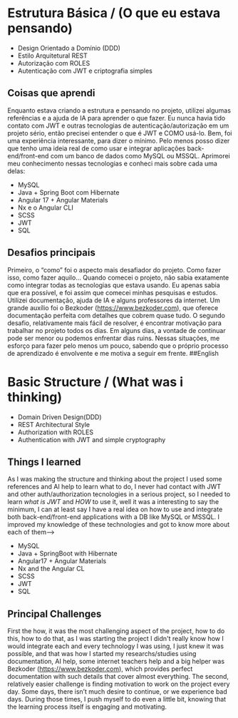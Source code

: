 
# Estrutura Básica / (O que eu estava pensando)
- Design Orientado a Domínio (DDD)
- Estilo Arquitetural REST
- Autorização com ROLES
- Autenticação com JWT e criptografia simples
## Coisas que aprendi
Enquanto estava criando a estrutura e pensando no projeto, utilizei algumas referências e a ajuda de IA para aprender o que fazer. Eu nunca havia tido contato com JWT e outras tecnologias de autenticação/autorização em um projeto sério, então precisei entender o que é JWT e COMO usá-lo. Bem, foi uma experiência interessante, para dizer o mínimo. Pelo menos posso dizer que tenho uma ideia real de como usar e integrar aplicações back-end/front-end com um banco de dados como MySQL ou MSSQL. Aprimorei meu conhecimento nessas tecnologias e conheci mais sobre cada uma delas:
- MySQL
- Java + Spring Boot com Hibernate
- Angular 17 + Angular Materials
- Nx e o Angular CLI
- SCSS
- JWT
- SQL
## Desafios principais
Primeiro, o “como” foi o aspecto mais desafiador do projeto. Como fazer isso, como fazer aquilo… Quando comecei o projeto, não sabia exatamente como integrar todas as tecnologias que estava usando. 
Eu apenas sabia que era possível, e foi assim que comecei minhas pesquisas e estudos. Utilizei documentação, ajuda de IA e alguns professores da internet. Um grande auxílio foi o Bezkoder (https://www.bezkoder.com), 
que oferece documentação perfeita com detalhes que cobrem quase tudo. O segundo desafio, relativamente mais fácil de resolver, é encontrar motivação para trabalhar no projeto todos os dias. Em alguns dias, a vontade de continuar pode ser 
menor ou podemos enfrentar dias ruins. Nessas situações, me esforço para fazer pelo menos um pouco, sabendo que o próprio processo de aprendizado é envolvente e me motiva a seguir em frente.
##English
# Basic Structure / (What was i thinking)
- Domain Driven Design(DDD)
- REST Architectural Style
- Authorization with ROLES
- Authentication with JWT and simple cryptography
## Things I learned
As I was making the structure and thinking about the project I used some references and AI help to learn what to do, I never had contact with JWT and other auth/authorization tecnologies in a serious project, so I needed to learn *what is JWT* and *HOW* to use it, well it was a interesting 
to say the minimum, I can at least say I have a real idea on how to use and integrate both back-end/front-end applications with a DB like MySQL or MSSQL.
I improved my knowledge of these technologies and got to know more about each of them-->
- MySQL
- Java + SpringBoot with Hibernate
- Angular17 + Angular Materials
- Nx and the Angular CL
- SCSS
- JWT
- SQL
## Principal Challenges
First the how, it was the most challenging aspect of the project, how to do this, how to do that, as I was starting the project I didn't really know how I would integrate each and every technology I was using, I just knew it was possible, and that was how I started my researchs/studies
using documentation, AI help, some internet teachers help and a big helper was Bezkoder (https://www.bezkoder.com), which provides perfect documentation with such details that cover almost everything.
The second, relatively easier challenge is finding motivation to work on the project every day. Some days, there isn’t much desire to continue, or we experience bad days. During those times, I push myself to do even a little bit, knowing that the learning process itself is 
engaging and motivating.
